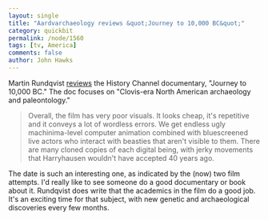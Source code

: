 ```yaml
---
layout: single 
title: "Aardvarchaeology reviews &quot;Journey to 10,000 BC&quot;" 
category: quickbit
permalink: /node/1560
tags: [tv, America] 
comments: false 
author: John Hawks 
---
```


Martin Rundqvist <a href="http://scienceblogs.com/aardvarchaeology/2008/07/film_review_journey_to_10000_b.php">reviews</a> the History Channel documentary, "Journey to 10,000 BC." The doc focuses on "Clovis-era North American archaeology and paleontology." 

<blockquote>Overall, the film has very poor visuals. It looks cheap, it's repetitive and it conveys a lot of wordless errors. We get endless ugly machinima-level computer animation combined with bluescreened live actors who interact with beasties that aren't visible to them. There are many cloned copies of each digital being, with jerky movements that Harryhausen wouldn't have accepted 40 years ago.</blockquote>

The date is such an interesting one, as indicated by the (now) two film attempts. I'd really like to see someone do a good documentary or book about it. Rundqvist does write that the academics in the film do a good job. It's an exciting time for that subject, with new genetic and archaeological discoveries every few months. 

